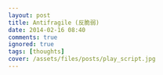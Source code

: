 ```yaml
---
layout: post
title: Antifragile (反脆弱)
date: 2014-02-16 08:40
comments: true
ignored: true
tags: [thoughts]
cover: /assets/files/posts/play_script.jpg
---
```


